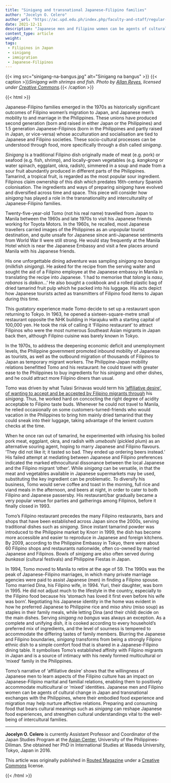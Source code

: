 ```yaml
---
title: "Sinigang and transnational Japanese-Filipino families"
author: "Jocelyn O. Celero"
author_url: "https://ac.upd.edu.ph/index.php/faculty-and-staff/regular-faculty/955-jocelyn-celero-assistant-professor"
date: 2021-12-11
description: "Japanese men and Filipino women can be agents of cultural change in Japan and transnational exchanges with the Philippines, where their embodied food experience and migration may help nurture affective relations."
content_type: article
weight:
tags:
 - Filipinos in Japan
 - sinigang
 - immigration
 - Japanese-Filipinos
---
```

{{< img src="sinigang-na-bangus.jpg" alt="Sinigang na bangus" >}}
{{< caption >}}*Sinigang with shrimps and fish. Photo by [Allan Reyes](https://www.flickr.com/photos/pixeleden/6062501006/), licensed under [Creative Commons](https://creativecommons.org/licenses/by-nc-nd/2.0/).*{{< /caption >}}

{{< html >}}

<p>Japanese-Filipino families emerged in the 1970s as historically significant outcomes of Filipino women&rsquo;s migration to Japan, and Japanese men&rsquo;s mobility to and marriage in the Philippines. These unions have produced second generation (born and raised in either Japan or the Philippines) and 1.5 generation Japanese-Filipinos (born in the Philippines and partly raised in Japan, or vice-versa) whose acculturation and socialisation are tied to Japanese and Filipino societies. These socio-cultural processes can be understood through food, more specifically through a dish called <span style="font-style:italic">sinigang</span>.</p>

<p><span style="font-style:italic">Sinigang </span>is a traditional Filipino dish originally made of meat (e.g. pork) or seafood (e.g. fish, shrimp), and locally-grown vegetables (e.g. <span style="font-style:italic">kangkong </span>or water spinach, eggplant, okra, radish), simmered in a soup and made from a sour fruit abundantly produced in different parts of the Philippines. Tamarind, a tropical fruit, is regarded as the most popular sour ingredient. Filipinos claim ownership of this dish which predates 16th-century Spanish colonisation. The ingredients and ways of preparing <span style="font-style:italic">sinigang </span>have evolved and diversified across time and space. This piece will consider how <span style="font-style:italic">sinigang </span>has played a role in the transnationality and interculturality of Japanese-Filipino families.&nbsp;</p>

<p>Twenty-five-year-old Tomo (not his real name) travelled from Japan to Manila between the 1960s and late 1970s to visit his Japanese friends working for Toyota Motors. In the 1960s, he recalled, most Japanese travellers carried images of the Philippines as an unpopular tourist destination, and quite unsafe for Japanese since anti-Japanese sentiments from World War II were still strong. He would stay frequently at the Manila Hotel which is near the Japanese Embassy and visit a few places around Manila with his Japanese friends.&nbsp;</p>

<p>His one unforgettable dining adventure was sampling <span style="font-style:italic">sinigang na bangus</span> (milkfish <span style="font-style:italic">sinigang</span>). He asked for the recipe from the serving waiter and sought the aid of a Filipino employee at the Japanese embassy in Manila in translating the recipe into Japanese. &lsquo;I had to memorise that <span style="font-style:italic">talong </span>is <span style="font-style:italic">nasu</span>, <span style="font-style:italic">rabanos </span>is <span style="font-style:italic">daikon</span>&hellip;&rsquo; He also bought a cookbook and a rolled plastic bag of dried tamarind fruit pulp which he packed into his luggage. His acts depict how Japanese tourists acted as transmitters of Filipino food items to Japan during this time.</p>

<p>This gustatory experience made Tomo decide to set up a restaurant upon returning to Tokyo. In 1963, he opened a sixteen-square-metre small restaurant opposite the NHK building in Harajuku with a starting capital of 100,000 yen. He took the risk of calling it &lsquo;Filipino restaurant&rsquo; to attract Filipinos who were the most numerous Southeast Asian migrants in Japan back then, although Filipino cuisine was barely known in Tokyo.&nbsp;</p>

<p>In the 1970s, to address the deepening economic deficit and unemployment levels, the Philippine government promoted inbound mobility of Japanese as tourists, as well as the outbound migration of thousands of Filipinos to Japan as temporary migrant workers. The Philippine-Japan mobility relations benefitted Tomo and his restaurant: he could travel with greater ease to the Philippines to buy ingredients for his <span style="font-style:italic">sinigang </span>and other dishes, and he could attract more Filipino diners than usual.&nbsp;</p>

<p>Tomo was driven by what Tulasi Srinavas would term his <a href="https://www.jstor.org/stable/23030195?casa_token=rztpm5M4LKgAAAAA%3AZn2vRZtnMHJ-6WOj4IHmVLdM2uo_WmPBc5zVAk3MRx24CifPxYUkm4M3L-y3-S8t_9DSYT1c1WdKBRhVCYCRsa9SzFzxatrsDfGH_oHaWbmeMLU55GC4SA&amp;seq=1#metadata_info_tab_contents" target="_blank">&lsquo;affiliative desire&rsquo;, of wanting to accept and be accepted by Filipino migrants through</a><span style="font-style:italic">&nbsp;</span>his <span style="font-style:italic">sinigang</span>. Thus, he worked hard on concocting the right degree of acidity acceptable to Filipino taste buds. Whenever he could not travel to Manila, he relied occasionally on some customers-turned-friends who would vacation in the Philippines to bring him mainly dried tamarind that they could sneak into their luggage, taking advantage of the lenient custom checks at the time.&nbsp;</p>

<p>When he once ran out of tamarind, he experimented with infusing his boiled pork meat, eggplant, okra, and radish with <span style="font-style:italic">umeboshi </span>(pickled plum) as an alternative souring agent, hoping to marry Japanese and Filipino flavours. &lsquo;They did not like it; it tasted so bad. They ended up ordering beers instead.&rsquo; His failed attempt at mediating between Japanese and Filipino preferences indicated the marked ethnocultural dissonance between the local Japanese and the Filipino migrant &lsquo;other&rsquo;. While <span style="font-style:italic">sinigang </span>can be versatile, in that the meat and vegetables available in Japanese supermarkets may be used, substituting the key ingredient can be problematic. To diversify his business, Tomo would serve coffee and toast in the morning, full rice and viand meals in the afternoon, and beers at night, in order to cater to both Filipino and Japanese passersby. His restaurant/bar gradually became a very popular venue for parties and gatherings among Filipinos, before it finally closed in 1993.&nbsp;</p>

<p>Tomo&rsquo;s Filipino restaurant precedes the many Filipino restaurants, bars and shops that have been established across Japan since the 2000s, serving traditional dishes such as <span style="font-style:italic">sinigang</span>. Since instant tamarind powder was introduced to the Philippine market by Knorr in 1999, the dish has become more accessible and easier to reproduce in Japanese and foreign kitchens. By 2009, according to the Philippine Embassy in Tokyo, there were about 60 Filipino shops and restaurants nationwide, often co-owned by married Japanese and Filipinos. Bowls of <span style="font-style:italic">sinigang </span>are also often served during <span style="font-style:italic">bunkasai </span>(cultural festivals) and Philippine Fiestas in Japan.&nbsp;</p>

<p>In 1994, Tomo moved to Manila to retire at the age of 59. The 1990s was the peak of Japanese-Filipino marriages, in which many private marriage agencies were paid to assist Japanese (men) in finding a Filipino spouse. Tomo married Dina, his Filipino wife, in 1994. Yuri, their daughter, was born in 1995. He did not adjust much to the lifestyle in the country, especially to the Filipino food because his &lsquo;stomach has loved it first even before his wife was born&rsquo;. Negotiating his Japanese identity in the home was evident in how he preferred Japanese to Philippine rice and <span style="font-style:italic">miso shiru</span> (miso soup) as staples in their family meals, while letting Dina (and their child) decide on the main dishes. Serving <span style="font-style:italic">sinigang na bangus</span> was always an exception. As a complete and unifying dish, it is cooked according to every household&rsquo;s preferred mix of ingredients, and the level of sourness is tempered to accommodate the differing tastes of family members. Blurring the Japanese and Filipino boundaries, <span style="font-style:italic">sinigang </span>transforms from being a strongly Filipino ethnic dish to a simple comfort food that is shared in a Japanese-Filipino dining table. It symbolises Tomo&rsquo;s established affinity with Filipino migrants in Japan and is a source of intimacy with his newly formed multicultural or &lsquo;mixed&rsquo; family in the Philippines.&nbsp;</p>

<p>Tomo&rsquo;s narrative of &lsquo;affiliative desire&rsquo; shows that the willingness of Japanese men to learn aspects of the Filipino culture has an impact on Japanese-Filipino marital and familial relations, enabling them to positively accommodate multicultural or &lsquo;mixed&rsquo; identities. Japanese men and Filipino women can be agents of cultural change in Japan and transnational exchanges with the Philippines, where their embodied food experience and migration may help nurture affective relations. Preparing and consuming food that bears cultural meanings such as <span style="font-style:italic">sinigang </span>can reshape Japanese food experiences, and strengthen cultural understandings vital to the well-being of intercultural families.</p>

<hr>

<p><strong>Jocelyn O. Celero</strong> is currently Assistant Professor and Coordinator of the Japan Studies Program at the <a href="https://ac.upd.edu.ph/index.php/faculty-and-staff/regular-faculty/955-jocelyn-celero-assistant-professor" target="_blank">Asian Center</a>, University of the Philippines-Diliman. She obtained her PhD in International Studies at Waseda University, Tokyo, Japan in 2016.</p>

<p>This article was originally published in <a href="https://www.routedmagazine.com/sinigang-japanese-filipino-families">Routed Magazine</a> under a <a href="https://creativecommons.org/licenses/by-nc-nd/4.0/">Creative Commons</a> license.

{{< /html >}}